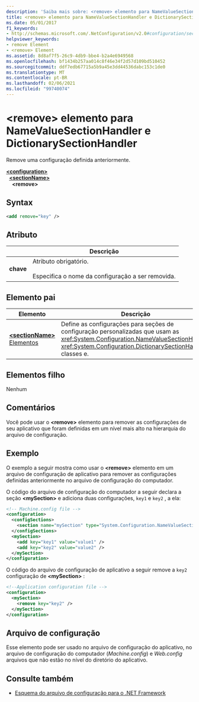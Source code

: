 ```yaml
---
description: 'Saiba mais sobre: <remove> elemento para NameValueSectionHandler e DictionarySectionHandler'
title: <remove> elemento para NameValueSectionHandler e DictionarySectionHandler
ms.date: 05/01/2017
f1_keywords:
- http://schemas.microsoft.com/.NetConfiguration/v2.0#configuration/sectionName/remove
helpviewer_keywords:
- remove Element
- <remove> Element
ms.assetid: 8d8af7f5-26c9-4db9-bbe4-b2a4e6949568
ms.openlocfilehash: bf1434b257aa014c8f46e34f2d57d109bd510452
ms.sourcegitcommit: ddf7edb67715a5b9a45e3dd44536dabc153c1de0
ms.translationtype: MT
ms.contentlocale: pt-BR
ms.lasthandoff: 02/06/2021
ms.locfileid: "99740074"
---
```

# <a name="remove-element-for-namevaluesectionhandler-and-dictionarysectionhandler"></a>\<remove> elemento para NameValueSectionHandler e DictionarySectionHandler

Remove uma configuração definida anteriormente.

[**\<configuration>**](configuration-element.md)\
&nbsp;&nbsp;[**\<sectionName>**](custom-element-2.md)\
&nbsp;&nbsp;&nbsp;&nbsp;**\<remove>**

## <a name="syntax"></a>Syntax

```xml
<add remove="key" />
```

## <a name="attribute"></a>Atributo

|           | Descrição |
| --------- | ----------- |
| **chave**   | Atributo obrigatório.<br><br>Especifica o nome da configuração a ser removida. |

## <a name="parent-element"></a>Elemento pai

| Elemento | Descrição |
| ------- | ------------|
| [**\<sectionName>** Elementos](custom-element-2.md) | Define as configurações para seções de configuração personalizadas que usam as <xref:System.Configuration.NameValueSectionHandler> <xref:System.Configuration.DictionarySectionHandler> classes e. |

## <a name="child-elements"></a>Elementos filho

Nenhum

## <a name="remarks"></a>Comentários

Você pode usar o **\<remove>** elemento para remover as configurações de seu aplicativo que foram definidas em um nível mais alto na hierarquia do arquivo de configuração.

## <a name="example"></a>Exemplo

O exemplo a seguir mostra como usar o **\<remove>** elemento em um arquivo de configuração de aplicativo para remover as configurações definidas anteriormente no arquivo de configuração do computador.

O código do arquivo de configuração do computador a seguir declara a seção **\<mySection>** e adiciona duas configurações, `key1` e `key2` , a ela:

```xml
<!-- Machine.config file -->
<configuration>
  <configSections>
    <section name="mySection" type="System.Configuration.NameValueSectionHandler,System" />
  </configSections>
  <mySection>
    <add key="key1" value="value1" />
    <add key="key2" value="value2" />
  </mySection>
</configuration>
```

O código do arquivo de configuração de aplicativo a seguir remove a `key2` configuração de **\<mySection>** :

```xml
<!--Application configuration file -->
<configuration>
  <mySection>
    <remove key="key2" />
  </mySection>
</configuration>
```

## <a name="configuration-file"></a>Arquivo de configuração

Esse elemento pode ser usado no arquivo de configuração do aplicativo, no arquivo de configuração do computador (*Machine.config*) e *Web.config* arquivos que não estão no nível do diretório do aplicativo.

## <a name="see-also"></a>Consulte também

- [Esquema do arquivo de configuração para o .NET Framework](index.md)
